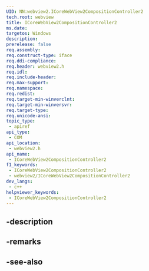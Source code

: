 ```yaml
---
UID: NN:webview2.ICoreWebView2CompositionController2
tech.root: webview
title: ICoreWebView2CompositionController2
ms.date: 
targetos: Windows
description: 
prerelease: false
req.assembly: 
req.construct-type: iface
req.ddi-compliance: 
req.header: webview2.h
req.idl: 
req.include-header: 
req.max-support: 
req.namespace: 
req.redist: 
req.target-min-winverclnt: 
req.target-min-winversvr: 
req.target-type: 
req.unicode-ansi: 
topic_type:
 - apiref
api_type:
 - COM
api_location:
 - webview2.h
api_name:
 - ICoreWebView2CompositionController2
f1_keywords:
 - ICoreWebView2CompositionController2
 - webview2/ICoreWebView2CompositionController2
dev_langs:
 - c++
helpviewer_keywords:
 - ICoreWebView2CompositionController2
---
```


## -description

## -remarks

## -see-also

